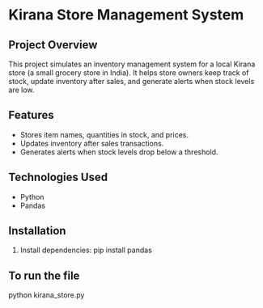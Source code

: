 # Kirana Store Management System

## Project Overview
This project simulates an inventory management system for a local Kirana store (a small grocery store in India). It helps store owners keep track of stock, update inventory after sales, and generate alerts when stock levels are low.

## Features
- Stores item names, quantities in stock, and prices.
- Updates inventory after sales transactions.
- Generates alerts when stock levels drop below a threshold.

## Technologies Used
- Python
- Pandas

## Installation
1. Install dependencies:
   pip install pandas

## To run the file 
python kirana_store.py
